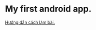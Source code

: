 # My first android app.

<a href="https://dzone.com/articles/introduction-to-android-programming-using-the-andr">Hướng dẫn cách làm bài.</a>
